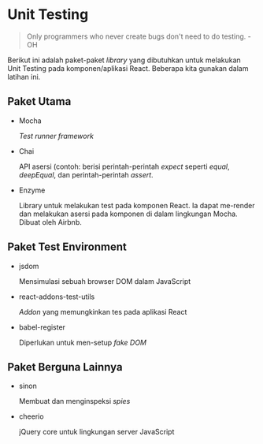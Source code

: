 # Unit Testing

> Only programmers who never create bugs don't need to do testing. - OH

Berikut ini adalah paket-paket _library_ yang dibutuhkan untuk melakukan Unit Testing pada komponen/aplikasi React. Beberapa kita gunakan dalam latihan ini.

## Paket Utama
* Mocha

	_Test runner framework_

* Chai
	
	API asersi (contoh: berisi perintah-perintah _expect_ seperti _equal_, _deepEqual_, dan perintah-perintah _assert_.

* Enzyme
	
	Library untuk melakukan test pada komponen React. Ia dapat me-render dan melakukan asersi pada komponen di dalam lingkungan Mocha. Dibuat oleh Airbnb.

## Paket Test Environment

* jsdom

	Mensimulasi sebuah browser DOM dalam JavaScript

* react-addons-test-utils

	_Addon_ yang memungkinkan tes pada aplikasi React

* babel-register

	Diperlukan untuk men-setup _fake DOM_

## Paket Berguna Lainnya

* sinon

	Membuat dan menginspeksi _spies_

* cheerio
	
	jQuery core untuk lingkungan server JavaScript
